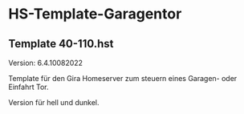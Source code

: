 # HS-Template-Garagentor

## Template 40-110.hst

Version: 6.4.10082022

Template für den Gira Homeserver zum steuern eines Garagen- oder Einfahrt Tor.

Version für hell und dunkel.
